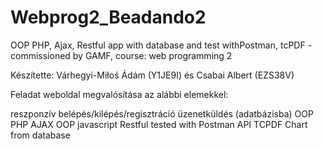 # Webprog2_Beadando2
OOP PHP, Ajax, Restful app with database and test withPostman, tcPDF - commissioned by GAMF, course: web programming 2

Készítette:
Várhegyi-Miłoś Ádám (Y1JE9I) és Csabai Albert (EZS38V)

Feladat
weboldal megvalósítása az alábbi elemekkel:

reszponzív
belépés/kilépés/regisztráció
üzenetküldés (adatbázisba)
OOP PHP
AJAX
OOP javascript
Restful tested with Postman API 
TCPDF
Chart from database

